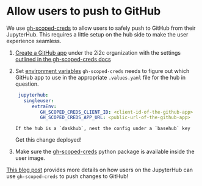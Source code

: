 # Allow users to push to GitHub

We use [gh-scoped-creds](https://github.com/yuvipanda/gh-scoped-creds/) to
allow users to safely push to GitHub from their JupyterHub. This requires
a little setup on the hub side to make the user experience seamless.

1. [Create a GitHub app](https://github.com/organizations/2i2c-org/settings/apps/new)
   under the 2i2c organization with the settings
   [outlined in the gh-scoped-creds docs](https://github.com/yuvipanda/gh-scoped-creds/#github-app-configuration)

2. Set [environment variables](https://github.com/yuvipanda/gh-scoped-creds/#client-configuration)
   `gh-scoped-creds` needs to figure out which GitHub app to use in the appropriate
   `.values.yaml` file for the hub in question.

   ```yaml
    jupyterhub:
      singleuser:
         extraEnv:
            GH_SCOPED_CREDS_CLIENT_ID: <client-id-of-the-github-app>
            GH_SCOPED_CREDS_APP_URL: <public-url-of-the-github-app>
   ```

   ```{note}
   If the hub is a `daskhub`, nest the config under a `basehub` key
   ```

   Get this change deployed!

3. Make sure the [gh-scoped-creds](https://pypi.org/project/gh-scoped-creds/) python
   package is available inside the user image.

[This blog post](https://blog.jupyter.org/securely-pushing-to-github-from-a-jupyterhub-3ee42dfdc54f)
provides more details on how users on the JupyterHub can use `gh-scoped-creds` to
push changes to GitHub!
